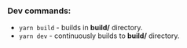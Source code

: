 ### Dev commands:

- `yarn build` - builds in **build/** directory.
- `yarn dev` - continuously builds to **build/** directory.